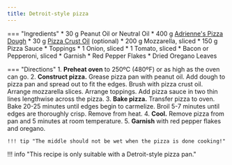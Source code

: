 ```yaml
---
title: Detroit-style pizza
---
```

=== "Ingredients"
    * 30 g Peanut Oil or Neutral Oil
    * 400 g [Adrienne's Pizza Dough](../../bread/pizza-doughs/adrienne's-pizza-dough.md)
    * 30 g [Pizza Crust Oil](../../seasonings/infused-oils/pizza-crust-oil.md) (optional)
    * 200 g Mozzarella, sliced
    * 150 g Pizza Sauce
    * Toppings
        * 1 Onion, sliced
        * 1 Tomato, sliced
        * Bacon or Pepperoni, sliced
    * Garnish
        * Red Pepper Flakes
        * Dried Oregano Leaves

=== "Directions"
    1. **Preheat oven** to 250ºC (480ºF) or as high as the oven can go.
    2. **Construct pizza.** Grease pizza pan with peanut oil. Add dough to pizza pan and spread out to fit the edges. Brush with pizza crust oil. Arrange mozzarella slices. Arrange toppings. Add pizza sauce in two thin lines lengthwise across the pizza.
    3. **Bake pizza.** Transfer pizza to oven. Bake 20-25 minutes until edges begin to carmelize. Broil 5-7 minutes until edges are thoroughly crisp. Remove from heat.
    4. **Cool.** Remove pizza from pan and 5 minutes at room temperature.
    5. **Garnish** with red pepper flakes and oregano.

    !!! tip "The middle should not be wet when the pizza is done cooking!"

!!! info "This recipe is only suitable with a Detroit-style pizza pan."

